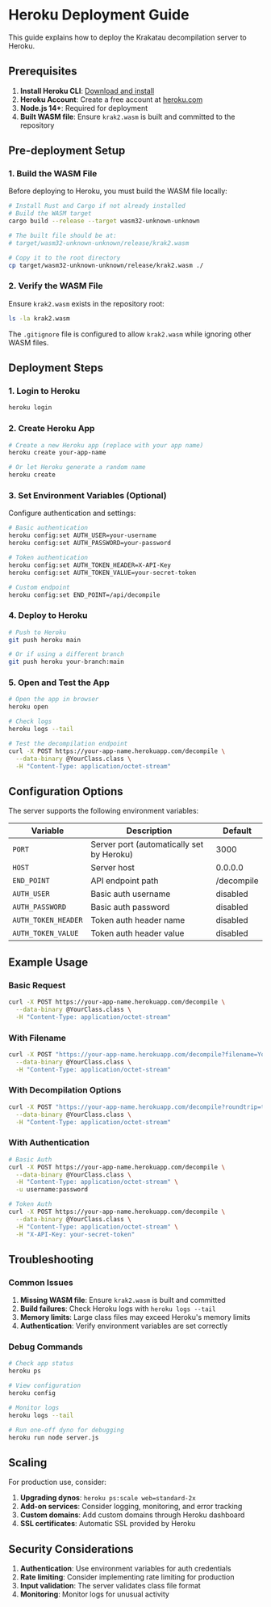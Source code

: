 # Heroku Deployment Guide

This guide explains how to deploy the Krakatau decompilation server to Heroku.

## Prerequisites

1. **Install Heroku CLI**: [Download and install](https://devcenter.heroku.com/articles/heroku-cli)
2. **Heroku Account**: Create a free account at [heroku.com](https://heroku.com)
3. **Node.js 14+**: Required for deployment
4. **Built WASM file**: Ensure `krak2.wasm` is built and committed to the repository

## Pre-deployment Setup

### 1. Build the WASM File

Before deploying to Heroku, you must build the WASM file locally:

```bash
# Install Rust and Cargo if not already installed
# Build the WASM target
cargo build --release --target wasm32-unknown-unknown

# The built file should be at:
# target/wasm32-unknown-unknown/release/krak2.wasm

# Copy it to the root directory
cp target/wasm32-unknown-unknown/release/krak2.wasm ./
```

### 2. Verify the WASM File

Ensure `krak2.wasm` exists in the repository root:

```bash
ls -la krak2.wasm
```

The `.gitignore` file is configured to allow `krak2.wasm` while ignoring other WASM files.

## Deployment Steps

### 1. Login to Heroku

```bash
heroku login
```

### 2. Create Heroku App

```bash
# Create a new Heroku app (replace with your app name)
heroku create your-app-name

# Or let Heroku generate a random name
heroku create
```

### 3. Set Environment Variables (Optional)

Configure authentication and settings:

```bash
# Basic authentication
heroku config:set AUTH_USER=your-username
heroku config:set AUTH_PASSWORD=your-password

# Token authentication
heroku config:set AUTH_TOKEN_HEADER=X-API-Key
heroku config:set AUTH_TOKEN_VALUE=your-secret-token

# Custom endpoint
heroku config:set END_POINT=/api/decompile
```

### 4. Deploy to Heroku

```bash
# Push to Heroku
git push heroku main

# Or if using a different branch
git push heroku your-branch:main
```

### 5. Open and Test the App

```bash
# Open the app in browser
heroku open

# Check logs
heroku logs --tail

# Test the decompilation endpoint
curl -X POST https://your-app-name.herokuapp.com/decompile \
  --data-binary @YourClass.class \
  -H "Content-Type: application/octet-stream"
```

## Configuration Options

The server supports the following environment variables:

| Variable | Description | Default |
|----------|-------------|---------|
| `PORT` | Server port (automatically set by Heroku) | 3000 |
| `HOST` | Server host | 0.0.0.0 |
| `END_POINT` | API endpoint path | /decompile |
| `AUTH_USER` | Basic auth username | disabled |
| `AUTH_PASSWORD` | Basic auth password | disabled |
| `AUTH_TOKEN_HEADER` | Token auth header name | disabled |
| `AUTH_TOKEN_VALUE` | Token auth header value | disabled |

## Example Usage

### Basic Request

```bash
curl -X POST https://your-app-name.herokuapp.com/decompile \
  --data-binary @YourClass.class \
  -H "Content-Type: application/octet-stream"
```

### With Filename

```bash
curl -X POST "https://your-app-name.herokuapp.com/decompile?filename=YourClass.class" \
  --data-binary @YourClass.class \
  -H "Content-Type: application/octet-stream"
```

### With Decompilation Options

```bash
curl -X POST "https://your-app-name.herokuapp.com/decompile?roundtrip=true" \
  --data-binary @YourClass.class \
  -H "Content-Type: application/octet-stream"
```

### With Authentication

```bash
# Basic Auth
curl -X POST https://your-app-name.herokuapp.com/decompile \
  --data-binary @YourClass.class \
  -H "Content-Type: application/octet-stream" \
  -u username:password

# Token Auth
curl -X POST https://your-app-name.herokuapp.com/decompile \
  --data-binary @YourClass.class \
  -H "Content-Type: application/octet-stream" \
  -H "X-API-Key: your-secret-token"
```

## Troubleshooting

### Common Issues

1. **Missing WASM file**: Ensure `krak2.wasm` is built and committed
2. **Build failures**: Check Heroku logs with `heroku logs --tail`
3. **Memory limits**: Large class files may exceed Heroku's memory limits
4. **Authentication**: Verify environment variables are set correctly

### Debug Commands

```bash
# Check app status
heroku ps

# View configuration
heroku config

# Monitor logs
heroku logs --tail

# Run one-off dyno for debugging
heroku run node server.js
```

## Scaling

For production use, consider:

1. **Upgrading dynos**: `heroku ps:scale web=standard-2x`
2. **Add-on services**: Consider logging, monitoring, and error tracking
3. **Custom domains**: Add custom domains through Heroku dashboard
4. **SSL certificates**: Automatic SSL provided by Heroku

## Security Considerations

1. **Authentication**: Use environment variables for auth credentials
2. **Rate limiting**: Consider implementing rate limiting for production
3. **Input validation**: The server validates class file format
4. **Monitoring**: Monitor logs for unusual activity